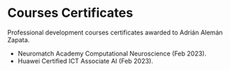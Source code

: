 # Courses Certificates
Professional development courses certificates awarded to Adrián Alemán Zapata. 

- Neuromatch Academy Computational Neuroscience (Feb 2023).
- Huawei Certified ICT Associate AI (Feb 2023).
